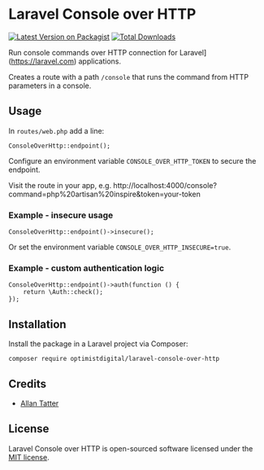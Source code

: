 # Laravel Console over HTTP

[![Latest Version on Packagist](https://img.shields.io/packagist/v/optimistdigital/laravel-console-over-http.svg?style=flat-square)](https://packagist.org/packages/optimistdigital/laravel-healthz)
[![Total Downloads](https://img.shields.io/packagist/dt/optimistdigital/laravel-console-over-http.svg?style=flat-square)](https://packagist.org/packages/optimistdigital/laravel-healthz)

Run console commands over HTTP connection for Laravel](https://laravel.com) applications.

Creates a route with a path `/console` that runs the command from HTTP parameters in a console.

## Usage

In `routes/web.php` add a line:

```
ConsoleOverHttp::endpoint();
```

Configure an environment variable `CONSOLE_OVER_HTTP_TOKEN` to secure the endpoint.

Visit the route in your app, e.g. http://localhost:4000/console?command=php%20artisan%20inspire&token=your-token

### Example - insecure usage

```
ConsoleOverHttp::endpoint()->insecure();
```

Or set the environment variable `CONSOLE_OVER_HTTP_INSECURE=true`.

### Example - custom authentication logic

```
ConsoleOverHttp::endpoint()->auth(function () {
    return \Auth::check();
});
```

## Installation

Install the package in a Laravel project via Composer:

```
composer require optimistdigital/laravel-console-over-http
```

## Credits

- [Allan Tatter](https://github.com/allantatter)

## License

Laravel Console over HTTP is open-sourced software licensed under the [MIT license](LICENSE.md).
